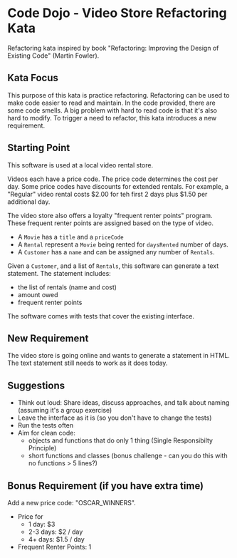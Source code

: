 # Code Dojo - Video Store Refactoring Kata

Refactoring kata inspired by book "Refactoring: Improving the Design of Existing Code" (Martin Fowler).

## Kata Focus

This purpose of this kata is practice refactoring. 
Refactoring can be used to make code easier to read and maintain.
In the code provided, there are some code smells.
A big problem with hard to read code is that it's also hard to modify.
To trigger a need to refactor, this kata introduces a new requirement.

## Starting Point

This software is used at a local video rental store.

Videos each have a price code.
The price code determines the cost per day.
Some price codes have discounts for extended rentals.
For example, a "Regular" video rental costs $2.00 for teh first 2 days plus $1.50 per additional day.

The video store also offers a loyalty "frequent renter points" program.
These frequent renter points are assigned based on the type of video.

- A `Movie` has a `title` and a `priceCode`
- A `Rental` represent a `Movie` being rented for `daysRented` number of days.
- A `Customer` has a `name` and can be assigned any number of `Rentals`.

Given a `Customer`, and a list of `Rentals`, this software can generate a text statement.
The statement includes:
- the list of rentals (name and cost)
- amount owed
- frequent renter points

The software comes with tests that cover the existing interface.

## New Requirement

The video store is going online and wants to generate a statement in HTML.
The text statement still needs to work as it does today.

## Suggestions

- Think out loud: Share ideas, discuss approaches, and talk about naming (assuming it's a group exercise)
- Leave the interface as it is (so you don't have to change the tests)
- Run the tests often
- Aim for clean code:
  - objects and functions that do only 1 thing (Single Responsibilty Principle)
  - short functions and classes (bonus challenge - can you do this with no functions > 5 lines?)

## Bonus Requirement (if you have extra time)

Add a new price code: "OSCAR_WINNERS".
- Price for
  - 1 day: $3
  - 2-3 days: $2 / day
  - 4+ days: $1.5 / day 
- Frequent Renter Points: 1
